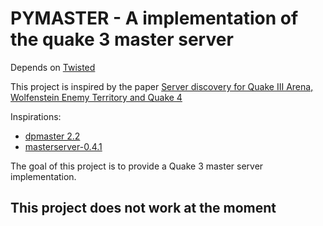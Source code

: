 PYMASTER - A implementation of the quake 3 master server
========================================================
Depends on [Twisted](http://twistedmatrix.com)

This project is inspired by the paper [Server discovery for Quake III Arena, Wolfenstein Enemy Territory and Quake 4](http://en.scientificcommons.org/48909680)

Inspirations:

* [dpmaster 2.2](http://icculus.org/twilight/darkplaces/download.html)
* [masterserver-0.4.1](http://src.gnu-darwin.org/ports/games/masterserver/work/masterserver-0.4.1/)

The goal of this project is to provide a Quake 3 master server implementation.

This project does not work at the moment
----------------------------------------
